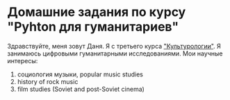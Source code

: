 # Домашние задания по курсу "Pyhton для гуманитариев"
Здравствуйте, меня зовут Даня. Я с третьего курса ["Культурологии"](https://www.hse.ru/ba/cultural/). Я занимаюсь цифровыми гуманитарными исследованиями. Мои научные интересы:
1.  социология музыки, popular music studies
2.  history of rock music
3.  film studies (Soviet and post-Soviet cinema)
